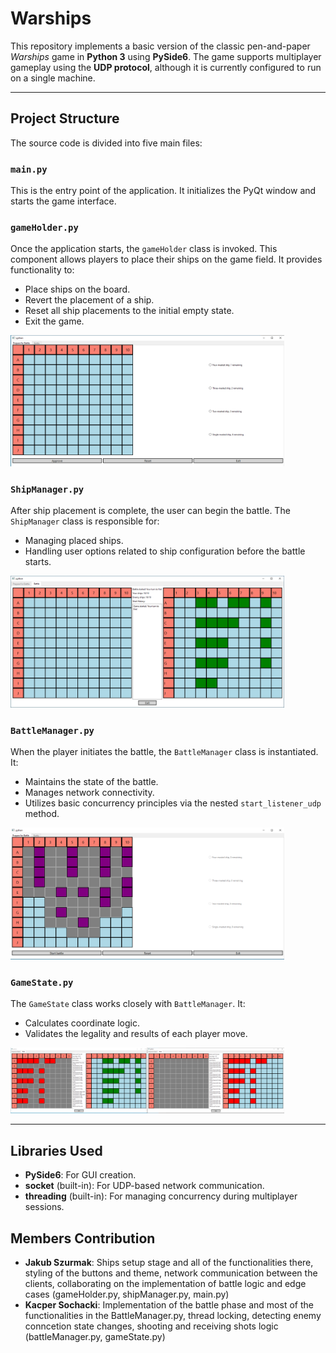 # Warships

This repository implements a basic version of the classic pen-and-paper *Warships* game in **Python 3** using **PySide6**. 
The game supports multiplayer gameplay using the **UDP protocol**, although it is currently configured to run on a single machine.

---

## Project Structure

The source code is divided into five main files:

### `main.py`
This is the entry point of the application. It initializes the PyQt window and starts the game interface.

### `gameHolder.py`
Once the application starts, the `gameHolder` class is invoked. This component allows players to place their ships on the game field. It provides functionality to:

- Place ships on the board.
- Revert the placement of a ship.
- Reset all ship placements to the initial empty state.
- Exit the game.

<img width="438" alt="PageOfWords" src="https://github.com/jakubSzurmak/warships/blob/f39619160cc38adbd5ece893afb0cc5256f5b4e9/blobs/warships_initial.png">

### `ShipManager.py`
After ship placement is complete, the user can begin the battle. The `ShipManager` class is responsible for:

- Managing placed ships.
- Handling user options related to ship configuration before the battle starts.

<img width="438" alt="PageOfWords" src="https://github.com/jakubSzurmak/warships/blob/687b715e023ef208f0cad93c944483e2eaa52111/blobs/warships_battle_start.png">

### `BattleManager.py`
When the player initiates the battle, the `BattleManager` class is instantiated. It:

- Maintains the state of the battle.
- Manages network connectivity.
- Utilizes basic concurrency principles via the nested `start_listener_udp` method.

<img width="438" alt="PageOfWords" src="https://github.com/jakubSzurmak/warships/blob/687b715e023ef208f0cad93c944483e2eaa52111/blobs/warships_selected_ships.png">

### `GameState.py`
The `GameState` class works closely with `BattleManager`. It:

- Calculates coordinate logic.
- Validates the legality and results of each player move.

<img width="438" alt="PageOfWords" src="https://github.com/jakubSzurmak/warships/blob/687b715e023ef208f0cad93c944483e2eaa52111/blobs/warships_game_over_in_1.png">

---

## Libraries Used

- **PySide6**: For GUI creation.
- **socket** (built-in): For UDP-based network communication.
- **threading** (built-in): For managing concurrency during multiplayer sessions.


## Members Contribution

- **Jakub Szurmak**: Ships setup stage and all of the functionalities there, styling of the buttons and theme, network communication between the clients, collaborating on the implementation of battle logic and edge cases (gameHolder.py, shipManager.py, main.py)
- **Kacper Sochacki**: Implementation of the battle phase and most of the functionalities in the BattleManager.py, thread locking, detecting enemy conncetion state changes, shooting and receiving shots logic (battleManager.py, gameState.py)
